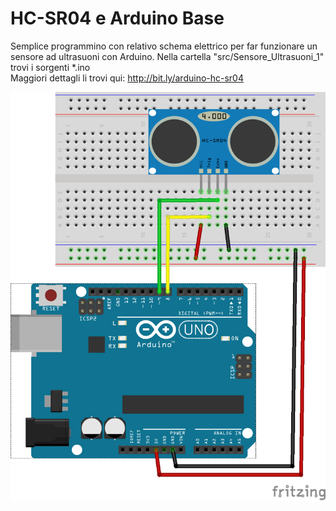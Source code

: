 # HC-SR04 e Arduino Base
Semplice programmino con relativo schema elettrico per far funzionare un sensore ad ultrasuoni con Arduino.
Nella cartella "src/Sensore_Ultrasuoni_1" trovi i sorgenti *.ino
<br/>Maggiori dettagli li trovi qui: http://bit.ly/arduino-hc-sr04
<br/>

![](https://github.com/AndreaLombardo/-HC-SR04-e-Arduino-Base/blob/master/img/HC-SR04_Esempio_1.png)
